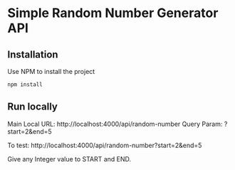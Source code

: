 # Simple Random Number Generator API

## Installation

Use NPM to install the project

```bash
npm install
```

## Run locally

Main Local URL: http://localhost:4000/api/random-number
Query Param: ?start=2&end=5

To test: http://localhost:4000/api/random-number?start=2&end=5

Give any Integer value to START and END.
